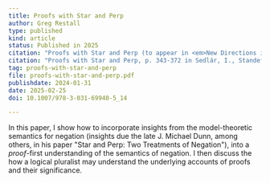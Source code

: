 ```yaml
---
title: Proofs with Star and Perp
author: Greg Restall
type: published
kind: article
status: Published in 2025
citation: "Proofs with Star and Perp (to appear in <em>New Directions in Relevant Logics</em>)"
citation: "Proofs with Star and Perp, p. 343-372 in Sedlár, I., Standefer, S., Tedder, A. (eds) <em>New Directions in Relevant Logic</em>. Trends in Logic, vol 63. Springer."
tag: proofs-with-star-and-perp
file: proofs-with-star-and-perp.pdf
publishdate: 2024-01-31
date: 2025-02-25
doi: 10.1007/978-3-031-69940-5_14

---
```

In this paper, I show how to incorporate insights from the model-theoretic semantics for negation (insights due the late J. Michael Dunn, among others, in his paper "Star and Perp: Two Treatments of Negation"), into a *proof*-first understanding of the semantics of negation. I then discuss the how a logical pluralist may understand the underlying accounts of proofs and their significance.
